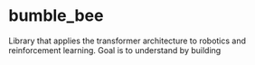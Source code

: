 # bumble_bee
Library that applies the transformer architecture to robotics and reinforcement learning. Goal is to understand by building
